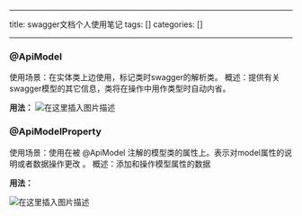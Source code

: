 
--- 
title:  swagger文档个人使用笔记 
tags: []
categories: [] 

---
### @ApiModel

>  
 使用场景：在实体类上边使用，标记类时swagger的解析类。 概述：提供有关swagger模型的其它信息，类将在操作中用作类型时自动内省。 


**用法：** <img src="https://img-blog.csdnimg.cn/33ea1b65c2c24fae9c133138128179db.png?x-oss-process=image/watermark,type_d3F5LXplbmhlaQ,shadow_50,text_Q1NETiBA5bCY5Y-26aOO5YeM,size_20,color_FFFFFF,t_70,g_se,x_16" alt="在这里插入图片描述">

### @ApiModelProperty

>  
 使用场景：使用在被 @ApiModel 注解的模型类的属性上。表示对model属性的说明或者数据操作更改 。 概述：添加和操作模型属性的数据 


**用法：**

<img src="https://img-blog.csdnimg.cn/4b63fd6adc3744a7baaa5a598d80ec09.png?x-oss-process=image/watermark,type_d3F5LXplbmhlaQ,shadow_50,text_Q1NETiBA5bCY5Y-26aOO5YeM,size_20,color_FFFFFF,t_70,g_se,x_16" alt="在这里插入图片描述">
